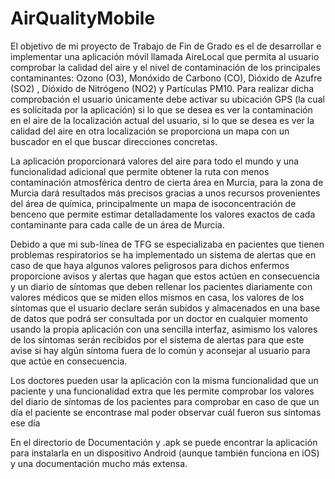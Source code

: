 # AirQualityMobile
El objetivo de mi proyecto de Trabajo de Fin de Grado es el de desarrollar e implementar una aplicación móvil llamada AireLocal que permita al usuario comprobar la calidad del aire y el nivel de contaminación de los principales contaminantes: Ozono
(O3), Monóxido de Carbono (CO), Dióxido de Azufre (SO2) , Dióxido de Nitrógeno (NO2) y Partículas PM10. Para realizar dicha comprobación el usuario únicamente debe activar
su ubicación GPS (la cual es solicitada por la aplicación) si lo que se desea es ver la
contaminación en el aire de la localización actual del usuario, si lo que se desea es ver la
calidad del aire en otra localización se proporciona un mapa con un buscador en el que
buscar direcciones concretas.

La aplicación proporcionará valores del aire para todo el mundo y una funcionalidad
adicional que permite obtener la ruta con menos contaminación atmosférica dentro de
cierta área en Murcia, para la zona de Murcia dará resultados más precisos gracias a
unos recursos provenientes del área de química, principalmente un mapa de
isoconcentración de benceno que permite estimar detalladamente los valores exactos de
cada contaminante para cada calle de un área de Murcia.

Debido a que mi sub-línea de TFG se especializaba en pacientes que tienen
problemas respiratorios se ha implementado un sistema de alertas que en caso de que
haya algunos valores peligrosos para dichos enfermos proporcione avisos y alertas que
hagan que estos actúen en consecuencia y un diario de síntomas que deben rellenar los
pacientes diariamente con valores médicos que se miden ellos mismos en casa, los
valores de los síntomas que el usuario declare serán subidos y almacenados en una
base de datos que podrá ser consultada por un doctor en cualquier momento usando la
propia aplicación con una sencilla interfaz, asimismo los valores de los síntomas serán
recibidos por el sistema de alertas para que este avise si hay algún síntoma fuera de lo
común y aconsejar al usuario para que actúe en consecuencia.

Los doctores pueden usar la aplicación con la misma funcionalidad que un paciente y
una funcionalidad extra que les permite comprobar los valores del diario de síntomas de
los pacientes para comprobar en caso de que un día el paciente se encontrase mal
poder observar cuál fueron sus síntomas ese día

En el directorio de Documentación y .apk se puede encontrar la aplicación para instalarla en un dispositivo Android (aunque también funciona en iOS) y una documentación mucho más extensa.
